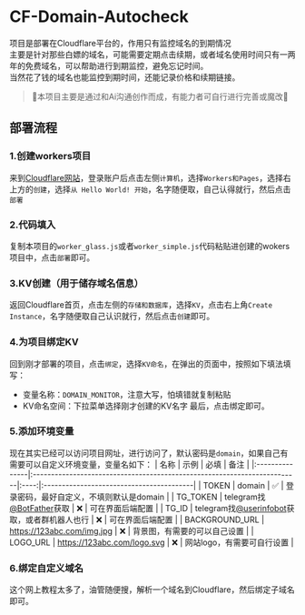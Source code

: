 # CF-Domain-Autocheck
项目是部署在Cloudflare平台的，作用只有监控域名的到期情况  
主要是针对那些白嫖的域名，可能需要定期点击续期，或者域名使用时间只有一两年的免费域名，可以帮助进行到期监控，避免忘记时间。  
当然花了钱的域名也能监控到期时间，还能记录价格和续期链接。

> 🚨本项目主要是通过和Ai沟通创作而成，有能力者可自行进行完善或魔改🚨

## 部署流程

### 1.创建workers项目
来到[Cloudflare网站](https://www.cloudflare.com)，登录账户后点击左侧`计算机`，选择`Workers和Pages`，选择右上方的`创建`，选择`从 Hello World! 开始`，名字随便取，自己认得就行，然后点击`部署`

### 2.代码填入
复制本项目的`worker_glass.js`或者`worker_simple.js`代码粘贴进创建的wokers项目中，点击`部署`即可。

### 3.KV创建（用于储存域名信息）
返回Cloudflare首页，点击左侧的`存储和数据库`，选择`KV`，点击右上角`Create Instance`，名字随便取自己认识就行，然后点击`创建`即可。

### 4.为项目绑定KV
回到刚才部署的项目，点击`绑定`，选择`KV命名`，在弹出的页面中，按照如下填法填写：
* 变量名称：`DOMAIN_MONITOR`，注意大写，怕填错就复制粘贴
* KV命名空间：下拉菜单选择刚才创建的KV名字
最后，点击绑定即可。

### 5.添加环境变量
现在其实已经可以访问项目网址，进行访问了，默认密码是`domain`，如果自己有需要可以自定义环境变量，变量名如下：
| 名称           | 示例                                                                     | 必填 | 备注                                     |
|:---------------|:-------------------------------------------------------------------------|:----:|:-----------------------------------------|
| TOKEN          | domain                                                                   |  ✅️   | 登录密码，最好自定义，不填则默认是domain |
| TG_TOKEN       | telegram找[@BotFather](https://t.me/BotFather)获取                       |  ❌️   | 可在界面后端配置                         |
| TG_ID          | telegram找[@userinfobot](https://t.me/userinfobot)获取，或者群机器人也行 |  ❌️   | 可在界面后端配置                         |
| BACKGROUND_URL | https://123abc.com/img.jpg                                               |  ❌️   | 背景图，有需要的可以自己设置             |
| LOGO_URL       | https://123abc.com/logo.svg                                              |  ❌️   | 网站logo，有需要可自行设置               |

### 6.绑定自定义域名
这个网上教程太多了，油管随便搜，解析一个域名到Cloudflare，然后绑定子域名即可。
